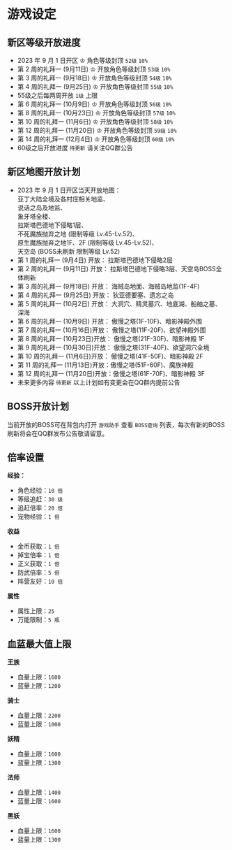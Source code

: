 # 游戏设定
## 新区等级开放进度
- 2023 年 9 月 1 日开区 ♔ 角色等级封顶 `52级` `10%`
- 第 2 周的礼拜一 (9月11日) ♔ 开放角色等级封顶 `53级` `10%`
- 第 3 周的礼拜一 (9月18日) ♔ 开放角色等级封顶 `54级` `10%`
- 第 4 周的礼拜一 (9月25日) ♔ 开放角色等级封顶 `55级` `10%`
- 55级之后每两周开放 `1级` 上限
- 第 6 周的礼拜一 (10月9日) ♔ 开放角色等级封顶 `56级` `10%`
- 第 8 周的礼拜一 (10月23日) ♔ 开放角色等级封顶 `57级` `10%`
- 第 10 周的礼拜一 (11月6日) ♔ 开放角色等级封顶 `58级` `10%`
- 第 12 周的礼拜一 (11月20日) ♔ 开放角色等级封顶 `59级` `10%`
- 第 14 周的礼拜一 (12月4日) ♔ 开放角色等级封顶 `60级` `10%`
- 60级之后开放进度 `待更新` 请关注QQ群公告

## 新区地图开放计划
- 2023 年 9 月 1 日开区当天开放地图：<br>
    亚丁大陆全境及各村庄相关地监、<br>说话之岛及地监、<br>象牙塔全楼、<br>拉斯塔巴德地下侵略1层、<br>不死魔族抛弃之地 (限制等级 Lv.45-Lv.52)、<br>原生魔族抛弃之地1F、2F (限制等级 Lv.45-Lv.52)、<br>天空岛 (BOSS未刷新 限制等级 Lv.52)
- 第 1 周的礼拜一 (9月4日) 开放： 拉斯塔巴德地下侵略2层
- 第 2 周的礼拜一 (9月11日) 开放： 拉斯塔巴德地下侵略3层、天空岛BOSS全体刷新
- 第 3 周的礼拜一 (9月18日) 开放： 海贼岛地面、海贼岛地监(1F-4F)
- 第 4 周的礼拜一 (9月25日) 开放： 狄亚德要塞、遗忘之岛
- 第 5 周的礼拜一 (10月2日) 开放： 大洞穴、精灵墓穴、地底湖、船舶之墓、深海
- 第 6 周的礼拜一 (10月9日) 开放： 傲慢之塔(1F-10F)、暗影神殿外围
- 第 7 周的礼拜一 (10月16日)开放： 傲慢之塔(11F-20F)、欲望神殿外围
- 第 8 周的礼拜一 (10月23日)开放： 傲慢之塔(21F-30F)、暗影神殿 1F
- 第 9 周的礼拜一 (10月30日)开放： 傲慢之塔(31F-40F)、欲望洞穴全境
- 第 10 周的礼拜一 (11月6日)开放： 傲慢之塔(41F-50F)、暗影神殿 2F
- 第 11 周的礼拜一 (11月13日)开放：傲慢之塔(51F-60F)、魔族神殿
- 第 12 周的礼拜一 (11月20日)开放：傲慢之塔(61F-70F)、暗影神殿 3F
- 未来更多内容 `待更新` 以上计划如有变更会在QQ群内提前公告

## BOSS开放计划
当前开放的BOSS可在背包内打开 `游戏助手` 查看 `BOSS查询` 列表，每次有新的BOSS刷新将会在QQ群发布公告敬请留意。

## 倍率设置
__经验：__
- 角色经验：`10 倍`
- 等级追赶：`30 级`
- 追赶倍率：`20 倍`
- 宠物经验：`1 倍`

__收益__
- 金币获取：`1 倍`
- 掉宝倍率：`1 倍`
- 正义获取：`1 倍`
- 防武倍率：`5 倍`
- 阵营友好：`10 倍`

__属性__
- 属性上限：`25`
- 万能限制：`5 瓶`
## 血蓝最大值上限
__王族__
- 血量上限：`1600`
- 蓝量上限：`1200`

__骑士__
- 血量上限：`2200`
- 蓝量上限：`1000`

__妖精__
- 血量上限：`1600`
- 蓝量上限：`1300`

__法师__
- 血量上限：`1400`
- 蓝量上限：`1600`

__黑妖__
- 血量上限：`1600`
- 蓝量上限：`1300`